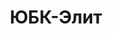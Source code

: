 --- 
title: "ЮБК-Элит" 
site: "www.ubk-elit.com" 
town: "Ялта" 
tel: ["+38 098 486 36 81, +38 066 519 75 70"] 
address: "Россия, Республика Крым, г. Ялта, ул.Таврическая дом 4" 
mail: "ubk-elit@mail.ru" 
--- 